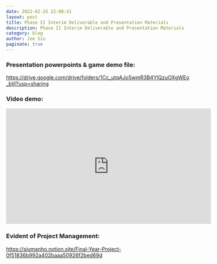 ```yaml
---
date: 2022-02-25 22:08:41
layout: post
title: Phase II Interim Deliverable and Presentation Materials
description: Phase II Interim Deliverable and Presentation Materials
category: blog
author: Joe Siu
paginate: true
---
```

### Presentation powerpoints & game demo file:

<https://drive.google.com/drive/folders/1Cc_utqAJo5wmR3B4YlQzuOXgWEo_bIjI?usp=sharing>

### Video demo:

<iframe width="560" height="315" src="https://www.youtube.com/embed/bKSPSZFoxd0" title="YouTube video player" frameborder="0" allow="accelerometer; autoplay; clipboard-write; encrypted-media; gyroscope; picture-in-picture" allowfullscreen></iframe>

### Evident of Project Management:

<https://siumanho.notion.site/Final-Year-Project-0f51836b992a402baaa50926f2bed69d>